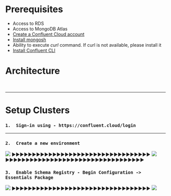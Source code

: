 # Prerequisites
*   Access to RDS
*   Access to MongoDB Atlas
*   [Create a Confluent Cloud account](https://www.confluent.io/confluent-cloud/tryfree/)
*   [Install mongosh](https://www.mongodb.com/docs/mongodb-shell/install/) 
*   Ability to execute *curl* command. If curl is not available, please install it
*   [Install Confluent CLI](https://docs.confluent.io/confluent-cli/current/install.html#install-confluent-cli)


# Architecture

<br>


---


# Setup Clusters

###   `1.  Sign-in using - https://confluent.cloud/login`


---


###   `2.  Create a new environment`
![](https://drive.google.com/uc?export=view&id=1UJBQQ2yeOcBQPF94kaayfbc8-kMTJCVj)
▶▶▶▶▶▶▶▶▶▶▶▶▶▶▶▶▶▶▶▶▶▶▶▶▶▶▶▶▶▶▶▶▶▶
![](https://drive.google.com/uc?export=view&id=1bXSO9Gk-gD7BLaKl7VUjeY4J40yYxSBC)
▶▶▶▶▶▶▶▶▶▶▶▶▶▶▶▶▶▶▶▶▶▶▶▶▶▶▶▶▶▶▶▶▶▶
###   `3.  Enable Schema Registry - Begin Configuration ->  Essentials Package`
![](https://drive.google.com/uc?export=view&id=1kgKysbRwcZBlc2yuYyYWK2SUSnNtH9KI)
▶▶▶▶▶▶▶▶▶▶▶▶▶▶▶▶▶▶▶▶▶▶▶▶▶▶▶▶▶▶▶▶▶▶
![](https://drive.google.com/uc?export=view&id=1k9hk-Gbs940DAhgpKLide5viBMCQ1yVg)
